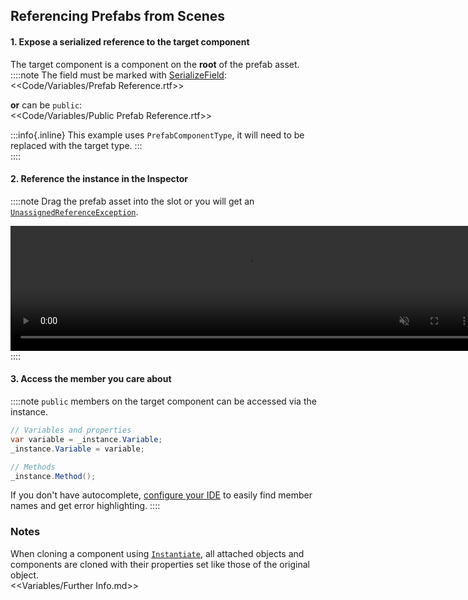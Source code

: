 ## Referencing Prefabs from Scenes
#### 1. Expose a serialized reference to the target component
The target component is a component on the **root** of the prefab asset.  
::::note
The field must be marked with [SerializeField](https://docs.unity3d.com/ScriptReference/SerializeField.html):  
<<Code/Variables/Prefab Reference.rtf>>

**or** can be `public`:  
<<Code/Variables/Public Prefab Reference.rtf>>  

:::info{.inline}
This example uses `PrefabComponentType`, it will need to be replaced with the target type.
:::  
::::

#### 2. Reference the instance in the Inspector
::::note
Drag the prefab asset into the slot or you will get an [`UnassignedReferenceException`](../../Common%20Errors/Runtime%20Exceptions/UnassignedReferenceException.md).  

<video width="750" height="200" autoplay loop muted><source type="video/webm" src="https://help.vertx.xyz/Video/prefab-references.webm"></video>
::::

#### 3. Access the member you care about
::::note
`public` members on the target component can be accessed via the instance.
```csharp
// Variables and properties
var variable = _instance.Variable;
_instance.Variable = variable;

// Methods
_instance.Method();
```
If you don't have autocomplete, [configure your IDE](../../IDE%20Configuration.md) to easily find member names and get error highlighting.
::::
### Notes
When cloning a component using [`Instantiate`](https://docs.unity3d.com/ScriptReference/Object.Instantiate.html), all attached objects and components are cloned with their properties set like those of the original object.  
<<Variables/Further Info.md>>